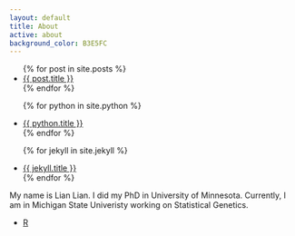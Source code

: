 ```yaml
---
layout: default
title: About 
active: about
background_color: B3E5FC
---
```

<ul>
  {% for post in site.posts %}
    <li>
      <a href="{{ post.url }}">{{ post.title }}</a>
    </li>
  {% endfor %}
   
   {% for python in site.python %}
    <li>
      <a href="{{ python.url }}">{{ python.title }}</a>
    </li>
  {% endfor %}  

  {% for jekyll in site.jekyll %}
    <li>
      <a href="{{ jekyll.url }}">{{ jekyll.title }}</a>
    </li>
  {% endfor %}

</ul>


My name is Lian Lian. I did my PhD in University of Minnesota. Currently, I am in Michigan State Univeristy working on Statistical Genetics. 


- [R](_techmemo/R/index.md)